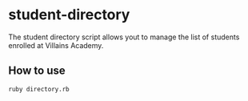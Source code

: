 # student-directory

The student directory script allows yout to manage the list of students enrolled at Villains Academy.

## How to use

```shell
ruby directory.rb
```